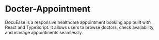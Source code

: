 # Docter-Appointment
DocuEase is a responsive healthcare appointment booking app built with React and TypeScript. It allows users to browse doctors, check availability, and manage appointments seamlessly.
